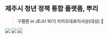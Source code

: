 ## 제주시 청년 정책 통합 플랫폼, 뿌리

<!--

**Here are some ideas to get you started:**

🙋‍♀️ A short introduction - what is your organization all about?
🌈 Contribution guidelines - how can the community get involved?
👩‍💻 Useful resources - where can the community find your docs? Is there anything else the community should know?
🍿 Fun facts - what does your team eat for breakfast?
🧙 Remember, you can do mighty things with the power of [Markdown](https://docs.github.com/github/writing-on-github/getting-started-with-writing-and-formatting-on-github/basic-writing-and-formatting-syntax)
-->


> **구름톤 in JEJU 10기 카카오대표이사상(대상) 🥇**

<img src="https://github.com/9OORMTHON-PPOORI/.github/assets/55044278/a476f94f-27c8-4229-9b7b-b8952d17c8d2">

<img src="https://github.com/9OORMTHON-PPOORI/.github/assets/55044278/6cb97715-4f3f-4b48-b2f9-be472f9f7db3">

<img src="https://github.com/9OORMTHON-PPOORI/.github/assets/55044278/904a5489-bc77-4128-b3d4-e066fdf4a9cd">
